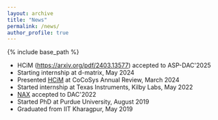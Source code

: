 ```yaml
---
layout: archive
title: "News"
permalink: /news/
author_profile: true
---
```


{% include base_path %}

* HCiM (https://arxiv.org/pdf/2403.13577) accepted to ASP-DAC'2025
* Starting internship at d-matrix, May 2024
* Presented [HCiM](https://arxiv.org/pdf/2403.13577.pdf) at CoCoSys Annual Review, March 2024
* Started internship at Texas Instruments, Kilby Labs, May 2022 
* [NAX](https://dl.acm.org/doi/pdf/10.1145/3489517.3530476) accepted to DAC'2022
* Started PhD at Purdue University, August 2019
* Graduated from IIT Kharagpur, May 2019 